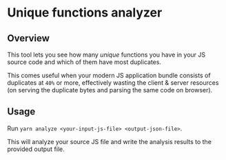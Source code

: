 # Unique functions analyzer

## Overview

This tool lets you see how many _unique_ functions you have in your JS source code and which of them have most duplicates.

This comes useful when your modern JS application bundle consists of duplicates at `40%` or more, effectively wasting the client & server resources (on serving the duplicate bytes and parsing the same code on browser).

## Usage

Run `yarn analyze <your-input-js-file> <output-json-file>`.

This will analyze your source JS file and write the analysis results to the provided output file.
